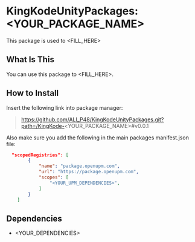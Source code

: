 # KingKodeUnityPackages: <YOUR_PACKAGE_NAME>
This package is used to <FILL_HERE>

## What Is This
You can use this package to <FILL_HERE>.

## How to Install
Insert the following link into package manager:
> https://github.com/ALI_P48/KingKodeUnityPackages.git?path=/KingKode-<YOUR_PACKAGE_NAME>#v0.0.1


Also make sure you add the following in the main packages manifest.json file:
```json
  "scopedRegistries": [
		{
			"name": "package.openupm.com",
			"url": "https://package.openupm.com",
			"scopes": [
				"<YOUR_UPM_DEPENDENCIES>",
			]
		}
	]
```

## Dependencies
- <YOUR_DEPENDENCIES>